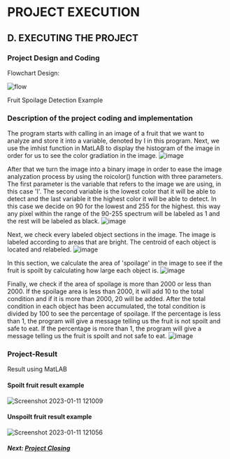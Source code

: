 # PROJECT EXECUTION

## D. EXECUTING THE PROJECT

### Project Design and Coding

Flowchart Design:

![flow](https://user-images.githubusercontent.com/121591014/211717209-98f795b8-910d-4a2f-86e6-f89de3ecd075.png)

Fruit Spoilage Detection Example

### Description of the project coding and implementation

The program starts with calling in an image of a fruit that we want to analyze and store it into a variable, denoted by I in this program. Next, we use the imhist function in MatLAB to display the histogram of the image in order for us to see the color gradiation in the image.
![image](https://user-images.githubusercontent.com/121591014/211720688-7a2f543d-da7b-421d-bacd-f20df3532a16.png)

After that we turn the image into a binary image in order to ease the image analyzation process by using the roicolor() function with three parameters.
The first parameter is the variable that refers to the image we are using, in this case 'I'. The second variable is the lowest color that it will be able to detect and the last variable it the highest color it will be able to detect. In this case we decide on 90 for the lowest and 255 for the highest. this way any pixel within the range of the 90-255 spectrum will be labeled as 1 and the rest will be labeled as black.
![image](https://user-images.githubusercontent.com/121591014/211722675-8ced6b16-4a1b-47d5-b503-672ddca41df8.png)

Next, we check every labeled object sections in the image. The image is labeled according to areas that are bright. The centroid of each object is located and relabeled. 
![image](https://user-images.githubusercontent.com/121591014/211722817-452152ed-4354-41fd-a6c4-78f1d0f53555.png)

In this section, we calculate the area of 'spoilage' in the image to see if the fruit is spoilt by calculating how large each object is.
![image](https://user-images.githubusercontent.com/121591014/211723749-b8537696-6a08-4e12-ac55-34e58ed29949.png)

Finally, we check if the area of spoilage is more than 2000 or less than 2000. If the spoilage area is less than 2000, it will add 10 to the total condition and if it is more than 2000, 20 will be added. After the total condition in each object has been accumulated, the total condition is divided by 100 to see the percentage of spoilage.
If the percentage is less than 1, the program will give a message telling us the fruit is not spoilt and safe to eat. If the percentage is more than 1, the program will give a message telling us the fruit is spoilt and not safe to eat.
![image](https://user-images.githubusercontent.com/121591014/211723993-89651ed4-1327-46fb-8f53-2747702d8b26.png)

### Project-Result

Result using MatLAB

#### Spoilt fruit result example
![Screenshot 2023-01-11 121009](https://user-images.githubusercontent.com/121591014/211725018-b86589a4-f2eb-42f0-9681-0a9edb01d6f7.png)

#### Unspoilt fruit result example
![Screenshot 2023-01-11 121056](https://user-images.githubusercontent.com/121591014/211725062-95b791f3-343b-4e29-8ce0-9538cedda501.png)


##### Next: [Project Closing](https://github.com/n-miera/Fruit-Spoilage-Detection-System/blob/main/PMP/E-PROJECT_CLOSING.md)
